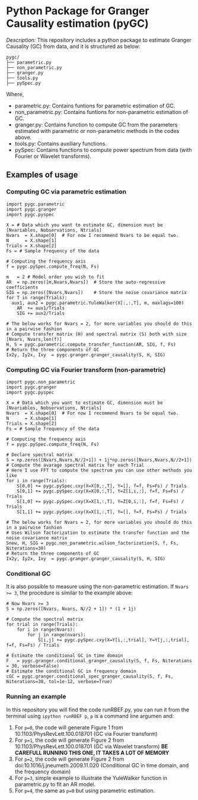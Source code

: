 # Python Package for Granger Causality estimation (pyGC)

*Description:* This repository includes a python package to estimate Granger Causality (GC) from data, and it is structured as below:

```
pygc/
├── parametric.py
├── non_parametric.py
├── granger.py
├── tools.py
├── pySpec.py
```

Where,

- parametric.py: Contains funtions for parametric estimation of GC.
- non_parametric.py: Contains funtions for non-parametric estimation of GC.
- granger.py: Contains function to compute GC from the parameters estimated with parametric or non-parametric methods in the codes above.
- tools.py: Contains auxiliary functions.
- pySpec: Contains functions to compute power spectrum from data (with Fourier or Wavelet transforms).

## Examples of usage

### Computing GC via parametric estimation

```
import pygc.parametric
import pygc.granger
import pygc.pyspec

X = # Data which you want to estimate GC, dimension must be [Nvariables, Nobservations, Ntrials]
Nvars  = X.shape[0]  # For now I recommend Nvars to be equal two.
N      = X.shape[1]
Trials = X.shape[2]
Fs = # Sample frequency of the data

# Computing the frequency axis
f = pygc.pySpec.compute_freq(N, Fs)

m   = 2 # Model order you wish to fit
AR  = np.zeros([m,Nvars,Nvars])  # Store the auto-regressive coefficients
SIG = np.zeros([Nvars,Nvars])    # Store the noise covariance matrix
for T in range(Trials):
  aux1, aux2 = pygc.parametric.YuleWalker(X[:,:,T], m, maxlags=100)
	AR  += aux1/Trials
	SIG += aux2/Trials

# The below works for Nvars = 2, for more variables you should do this in a pairwise fashion
# Compute transfer matrix (H) and spectral matrix (S) both with size [Nvars, Nvars,len(f)]
H, S = pygc.parametric.compute_transfer_function(AR, SIG, f, Fs)
# Return the three components of GC
Ix2y, Iy2x, Ixy  = pygc.granger.granger_causality(S, H, SIG)
```

### Computing GC via Fourier transform (non-parametric)
```
import pygc.non_parametric
import pygc.granger
import pygc.pyspec

X = # Data which you want to estimate GC, dimension must be [Nvariables, Nobservations, Ntrials]
Nvars  = X.shape[0]  # For now I recommend Nvars to be equal two.
N      = X.shape[1]
Trials = X.shape[2]
Fs = # Sample frequency of the data

# Computing the frequency axis
f = pygc.pySpec.compute_freq(N, Fs)

# Declare spectral matrix
S = np.zeros([Nvars,Nvars,N//2+1]) + 1j*np.zeros([Nvars,Nvars,N//2+1])
# Compute the avarage spectral matrix for each Trial
# Here I use FFT to compute the spectrum you can use other methods you like
for i in range(Trials):
	S[0,0] += pygc.pySpec.cxy(X=X[0,:,T], Y=[], f=f, Fs=Fs) / Trials
	S[0,1] += pygc.pySpec.cxy(X=X[0,:,T], Y=Z[1,i,:], f=f, Fs=Fs) / Trials
	S[1,0] += pygc.pySpec.cxy(X=X[1,:,T], Y=Z[0,i,:], f=f, Fs=Fs) / Trials
	S[1,1] += pygc.pySpec.cxy(X=X[1,:,T], Y=[], f=f, Fs=Fs) / Trials

# The below works for Nvars = 2, for more variables you should do this in a pairwise fashion
# Uses Wilson factorization to estimate the transfer function and the noise covariance matrix
Snew, H, SIG = pygc.non_parametric.wilson_factorization(S, f, Fs, Niterations=30)
# Return the three components of GC
Ix2y, Iy2x, Ixy  = pygc.granger.granger_causality(S, H, SIG)
```

### Conditional GC

It is also possible to measure using the non-parametric estimation. If ```Nvars >= 3```, the procedure is similar to the example above:

```
# Now Nvars >= 3
S = np.zeros([Nvars, Nvars, N//2 + 1]) * (1 + 1j)

# Compute the spectral matrix
for trial in range(Trials):
	for i in range(Nvars):
		for j in range(nvars):
			S[i,j] += pygc.pySpec.cxy(X=Y[i,:,trial], Y=Y[j,:,trial], f=f, Fs=Fs) / Trials

# Estimate the conditional GC in time domain
F   = pygc.granger.conditional_granger_causality(S, f, Fs, Niterations = 30, verbose=False)
# Estimate the conditional GC in frequency domain
cGC = pygc.granger.conditional_spec_granger_causality(S, f, Fs, Niterations=30, tol=1e-12, verbose=True)
```

### Running an example 

In this repository you will find the code runRBEF.py, you can run it from the terminal using ```ipython runRBEF p```, ```p``` is a command line argumen and:

1. For ```p=0```, the code will generate Figure 1 from 10.1103/PhysRevLett.100.018701 (GC via Fourier transform)
2. For ```p=1```, the code will generate Figure 2 from 10.1103/PhysRevLett.100.018701 (GC via Wavelet transform) **BE CAREFULL RUNNING THIS ONE, IT TAKES A LOT OF MEMORY**
3. For ```p=2```, the code will generate Figure 2 from doi:10.1016/j.jneumeth.2009.11.020 (Conditional GC in time domain, and the frequency domain)
4. For ```p=3```, simple example to illustrate the YuleWalker function in parametric.py to fit an AR model.
5. For ```p=4```, the same as ```p=0``` but using parametric estimation.
